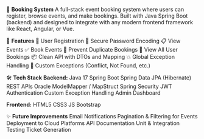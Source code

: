 📅 **Booking System**
A full-stack event booking system where users can register, browse events, and make bookings. Built with Java Spring Boot (backend) and designed to integrate with any modern frontend framework like React, Angular, or Vue.

🚀 **Features**
👥 User Registration
🔐 Secure Password Encoding
📋 View Events
✅ Book Events
🚫 Prevent Duplicate Bookings
🧾 View All User Bookings
📦 Clean API with DTOs and Mapping
💥 Global Exception Handling
🧩 Custom Exceptions (Conflict, Not Found, etc.)

🛠️ **Tech Stack**
**Backend:**
Java 17
Spring Boot
Spring Data JPA (Hibernate)
REST APIs
Oracle 
ModelMapper / MapStruct
Spring Security
JWT Authentication
Custom Exception Handling
Admin Dashboard

**Frontend:**
HTML5
CSS3
JS
Bootstrap

✨ **Future Improvements**
Email Notifications
Pagination & Filtering for Events
Deployment to Cloud Platforms
API Documentation
Unit & Integration Testing
Ticket Generation
